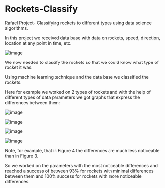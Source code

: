 # Rockets-Classify
Rafael Project- Classifying rockets to different types using data science algorithms.

In this project we received data base with data on rockets, speed, direction, location at any point in time, etc.

![image](https://user-images.githubusercontent.com/86181688/133896696-2ca656f8-3c71-40bf-a539-8730c1bdea83.png)


We now needed to classify the rockets so that we could know what type of rocket it was.

Using machine learning technique and the data base we classified the rockets.

Here for example we worked on 2 types of rockets and with the help of different types of data parameters we got graphs that express the differences between them:

![image](https://user-images.githubusercontent.com/86181688/133896708-c26bd7b4-1eb6-434b-9c4b-24a41a645ada.png)

![image](https://user-images.githubusercontent.com/86181688/133896711-3d55e571-a002-4a3a-a2e6-415d83ca5217.png)

![image](https://user-images.githubusercontent.com/86181688/133896714-c27d4d39-86ee-4e4b-bf74-aec98b6057b8.png)

![image](https://user-images.githubusercontent.com/86181688/133896724-8011d81b-b675-4602-9414-e2a0145bbec4.png)



Note, for example, that in Figure 4 the differences are much less noticeable than in Figure 3.

So we worked on the parameters with the most noticeable differences and reached a success of between 93% for rockets with minimal differences between them and 100% success for rockets with more noticeable differences.
